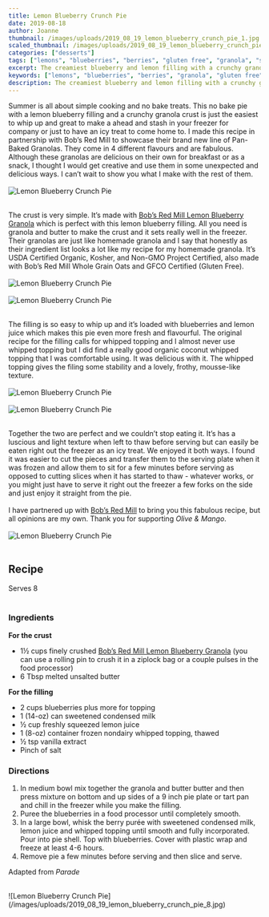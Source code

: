 ```yaml
---
title: Lemon Blueberry Crunch Pie
date: 2019-08-18
author: Joanne
thumbnail: /images/uploads/2019_08_19_lemon_blueberry_crunch_pie_1.jpg
scaled_thumbnail: /images/uploads/2019_08_19_lemon_blueberry_crunch_pie_0.jpg
categories: ["desserts"]
tags: ["lemons", "blueberries", "berries", "gluten free", "granola", "sponsored"]
excerpt: The creamiest blueberry and lemon filling with a crunchy granola crust
keywords: ["lemons", "blueberries", "berries", "granola", "gluten free"]
description: The creamiest blueberry and lemon filling with a crunchy granola crust
---
```


Summer is all about simple cooking and no bake treats. This no bake pie with a lemon blueberry filling and a crunchy granola crust is just the easiest to whip up and great to make a ahead and stash in your freezer for company or just to have an icy treat to come home to. I made this recipe in partnership with Bob’s Red Mill to showcase their brand new line of Pan-Baked Granolas. They come in 4 different flavours and are fabulous. Although these granolas are delicious on their own for breakfast or as a snack, I thought I would get creative and use them in some unexpected and delicious ways. I can’t wait to show you what I make with the rest of them. 
</br>
</br>
![Lemon Blueberry Crunch Pie](/images/uploads/2019_08_19_lemon_blueberry_crunch_pie_2.jpg)
</br>
</br>

The crust is very simple. It’s made with <span class="highlight"><a rel="nofollow" href="https://www.bobsredmill.com/lemon-blueberry-pan-baked-granola.html">Bob’s Red Mill Lemon Blueberry Granola</a></span> which is perfect with this lemon blueberry filling. All you need is granola and butter to make the crust and it sets really well in the freezer. Their granolas are just like homemade granola and I say that honestly as their ingredient list looks a lot like my recipe for my homemade granola. It’s USDA Certified Organic, Kosher, and Non-GMO Project Certified, also made with Bob’s Red Mill Whole Grain Oats and GFCO Certified (Gluten Free). 
</br>
</br>
![Lemon Blueberry Crunch Pie](/images/uploads/2019_08_19_lemon_blueberry_crunch_pie_3.jpg)
</br>
</br>
![Lemon Blueberry Crunch Pie](/images/uploads/2019_08_19_lemon_blueberry_crunch_pie_4.jpg)
</br>
</br>

The filling is so easy to whip up and it’s loaded with blueberries and lemon juice which makes this pie even more fresh and flavourful. The original recipe for the filling calls for whipped topping and I almost never use whipped topping but I did find a really good organic coconut whipped topping that I was comfortable using. It was delicious with it. The whipped topping gives the filing some stability and a lovely, frothy, mousse-like texture.
</br>
</br>
![Lemon Blueberry Crunch Pie](/images/uploads/2019_08_19_lemon_blueberry_crunch_pie_5.jpg)
</br>
</br>
![Lemon Blueberry Crunch Pie](/images/uploads/2019_08_19_lemon_blueberry_crunch_pie_6.jpg)
</br>
</br>

Together the two are perfect and we couldn’t stop eating it.  It’s has a luscious and light texture when left to thaw before serving but can easily be eaten right out the freezer as an icy treat. We enjoyed it both ways. I found it was easier to cut the pieces and transfer them to the serving plate when it was frozen and allow them to sit for a few minutes before serving as opposed to cutting slices when it has started to thaw - whatever works, or you might just have to serve it right out the freezer a few forks on the side and just enjoy it straight from the pie.
</br>
</br>
I have partnered up with <span class="highlight"><a rel="nofollow" href="https://www.bobsredmill.com/?utm_source=TheOliveAndMango&utm_medium=influencer&utm_campaign=bobsredmill">Bob’s Red Mill</a></span> to bring you this fabulous recipe, but all opinions are my own. Thank you for supporting _Olive & Mango_.
</br>
</br>
![Lemon Blueberry Crunch Pie](/images/uploads/2019_08_19_lemon_blueberry_crunch_pie_7.jpg)
</br>
</br>

## Recipe
Serves 8
</br>
</br>

### Ingredients

__For the crust__

* <span itemprop="ingredients">1½ cups finely crushed <span class="highlight"><a rel="nofollow" href="https://www.bobsredmill.com/lemon-blueberry-pan-baked-granola.html">Bob’s Red Mill Lemon Blueberry Granola</a></span> (you can use a rolling pin to crush it in a ziplock bag or a couple pulses in the food processor)  </span>
* <span itemprop="ingredients">6 Tbsp melted unsalted butter</span>

__For the filling__

* <span itemprop="ingredients">2 cups blueberries plus more for topping</span>
* <span itemprop="ingredients">1 (14-oz) can sweetened condensed milk</span>
* <span itemprop="ingredients">½ cup freshly squeezed lemon juice </span>
* <span itemprop="ingredients">1 (8-oz) container frozen nondairy whipped topping, thawed</span>
* <span itemprop="ingredients">½ tsp vanilla extract </span>
* <span itemprop="ingredients">Pinch of salt </span>

### Directions

1. In medium bowl mix together the granola and butter butter and then press mixture on bottom and up sides of a 9 inch pie plate or tart pan and chill in the freezer while you make the filling. 
2. Puree the  blueberries in a food processor until completely smooth. 
3. In a large bowl, whisk the berry purée with sweetened condensed milk, lemon juice and whipped topping until smooth and fully incorporated. Pour into pie shell. Top with blueberries. Cover with plastic wrap and freeze at least 4-6 hours. 
4. Remove pie a few minutes before serving and then slice and serve. 

Adapted from _Parade_

</br>
![Lemon Blueberry Crunch Pie](/images/uploads/2019_08_19_lemon_blueberry_crunch_pie_8.jpg)
